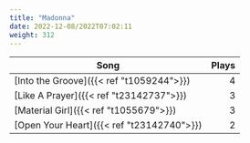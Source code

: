 ```yaml
---
title: "Madonna"
date: 2022-12-08/2022T07:02:11
weight: 312
---
```




 Song | Plays 
----- | -----:
[Into the Groove]({{< ref "t1059244">}}) | 4
[Like A Prayer]({{< ref "t23142737">}}) | 3
[Material Girl]({{< ref "t1055679">}}) | 3
[Open Your Heart]({{< ref "t23142740">}}) | 2
